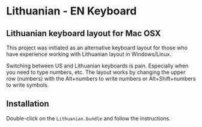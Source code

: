 # Lithuanian - EN Keyboard

## Lithuanian keyboard layout for Mac OSX

This project was initiated as an alternative keyboard layout for those who have experience working with Lithuanian layout in Windows/Linux.

Switching between US and Lithuanian keyboards is pain. Especially when you need to type numbers, etc.
The layout works by changing the upper row (numbers) with the Alt+numbers to write numbers or Alt+Shift+numbers to write symbols.

## Installation

Double-click on the `Lithuanian.bundle` and follow the instructions.